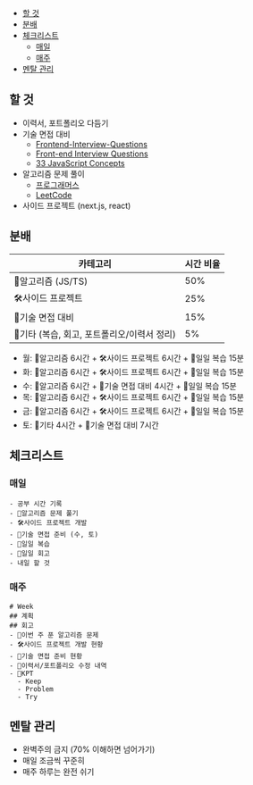 - [할 것](#할-것)
- [분배](#분배)
- [체크리스트](#체크리스트)
  - [매일](#매일)
  - [매주](#매주)
- [멘탈 관리](#멘탈-관리)

## 할 것

- 이력서, 포트폴리오 다듬기
- 기술 면접 대비
  - [Frontend-Interview-Questions](https://github.com/Esoolgnah/Frontend-Interview-Questions)
  - [Front-end Interview Questions](https://github.com/h5bp/Front-end-Developer-Interview-Questions)
  - [33 JavaScript Concepts](https://github.com/leonardomso/33-js-concepts)
- 알고리즘 문제 풀이
  - [프로그래머스](https://programmers.co.kr/)
  - [LeetCode](https://leetcode.com/)
- 사이드 프로젝트 (next.js, react)

## 분배

| 카테고리                                    | 시간 비율 |
| ------------------------------------------- | --------- |
| 🧠알고리즘 (JS/TS)                          | 50%       |
| 🛠️사이드 프로젝트                           | 25%       |
| 🤝기술 면접 대비                            | 15%       |
| 🔄기타 (복습, 회고, 포트폴리오/이력서 정리) | 5%        |

- 월: 🧠알고리즘 6시간 + 🛠️사이드 프로젝트 6시간 + 🔄일일 복습 15분
- 화: 🧠알고리즘 6시간 + 🛠️사이드 프로젝트 6시간 + 🔄일일 복습 15분
- 수: 🧠알고리즘 6시간 + 🤝기술 면접 대비 4시간 + 🔄일일 복습 15분
- 목: 🧠알고리즘 6시간 + 🛠️사이드 프로젝트 6시간 + 🔄일일 복습 15분
- 금: 🧠알고리즘 6시간 + 🛠️사이드 프로젝트 6시간 + 🔄일일 복습 15분
- 토: 🔄기타 4시간 + 🤝기술 면접 대비 7시간

## 체크리스트

### 매일

```
- 공부 시간 기록
- 🧠알고리즘 문제 풀기
- 🛠️사이드 프로젝트 개발
- 🤝기술 면접 준비 (수, 토)
- 🔄일일 복습
- 🔄일일 회고
- 내일 할 것
```

### 매주

```
# Week
## 계획
## 회고
- 🧠이번 주 푼 알고리즘 문제
- 🛠️사이드 프로젝트 개발 현황
- 🤝기술 면접 준비 현황
- 🔄이력서/포트폴리오 수정 내역
- 🔄KPT
  - Keep
  - Problem
  - Try
```

## 멘탈 관리

- 완벽주의 금지 (70% 이해하면 넘어가기)
- 매일 조금씩 꾸준히
- 매주 하루는 완전 쉬기
